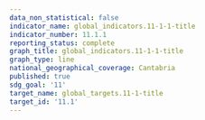 ```yaml
---
data_non_statistical: false
indicator_name: global_indicators.11-1-1-title
indicator_number: 11.1.1
reporting_status: complete
graph_title: global_indicators.11-1-1-title
graph_type: line
national_geographical_coverage: Cantabria
published: true
sdg_goal: '11'
target_name: global_targets.11-1-title
target_id: '11.1'
---
```

